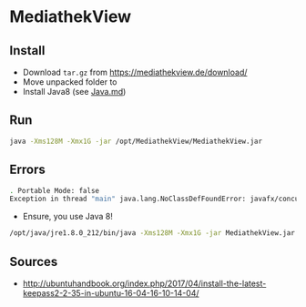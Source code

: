 # MediathekView

## Install

* Download `tar.gz` from https://mediathekview.de/download/
* Move unpacked folder to
* Install Java8 (see [Java.md](Java.md))

## Run

```bash
java -Xms128M -Xmx1G -jar /opt/MediathekView/MediathekView.jar 
```

## Errors

```bash
. Portable Mode: false
Exception in thread "main" java.lang.NoClassDefFoundError: javafx/concurrent/Task
```

* Ensure, you use Java 8!

```bash
/opt/java/jre1.8.0_212/bin/java -Xms128M -Xmx1G -jar MediathekView.jar
```

## Sources

* http://ubuntuhandbook.org/index.php/2017/04/install-the-latest-keepass2-2-35-in-ubuntu-16-04-16-10-14-04/


